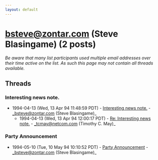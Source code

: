 ```yaml
---
layout: default
---
```


# bsteve@zontar.com (Steve Blasingame) (2 posts)

_Be aware that many list participants used multiple email addresses over their time active on the list. As such this page may not contain all threads available._

## Threads

### Interesting news note.
+ 1994-04-13 (Wed, 13 Apr 94 11:48:59 PDT) - [Interesting news note.](/archive/1994/04/bffab851963e7f4d62429e0de7df5022d618cf894407e8c568685b1310fdc687) - _bsteve@zontar.com (Steve Blasingame)_
  + 1994-04-13 (Wed, 13 Apr 94 12:00:17 PDT) - [Re: Interesting news note.](/archive/1994/04/2c4e2533b2b9a6410a21acfa6ab4bc8999e673b344881717d6087a7162111c62) - _tcmay@netcom.com (Timothy C. May)_

### Party Announcement
+ 1994-05-10 (Tue, 10 May 94 10:10:52 PDT) - [Party Announcement](/archive/1994/05/ff3f5e4f9e3585af4606bd6f9d2bb4c0af9e1df3fda6bee1973b82e1f8ecad3f) - _bsteve@zontar.com (Steve Blasingame)_

